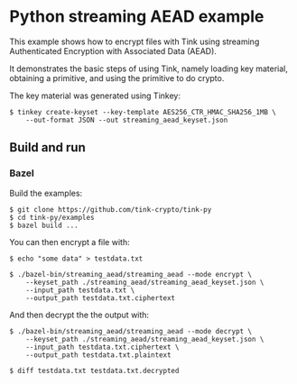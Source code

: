 # Python streaming AEAD example

This example shows how to encrypt files with Tink using streaming Authenticated
Encryption with Associated Data (AEAD).

It demonstrates the basic steps of using Tink, namely loading key material,
obtaining a primitive, and using the primitive to do crypto.

The key material was generated using Tinkey:

```shell
$ tinkey create-keyset --key-template AES256_CTR_HMAC_SHA256_1MB \
    --out-format JSON --out streaming_aead_keyset.json
```

## Build and run

### Bazel

Build the examples:

```shell
$ git clone https://github.com/tink-crypto/tink-py
$ cd tink-py/examples
$ bazel build ...
```

You can then encrypt a file with:

```shell
$ echo "some data" > testdata.txt

$ ./bazel-bin/streaming_aead/streaming_aead --mode encrypt \
    --keyset_path ./streaming_aead/streaming_aead_keyset.json \
    --input_path testdata.txt \
    --output_path testdata.txt.ciphertext
```

And then decrypt the the output with:

```shell
$ ./bazel-bin/streaming_aead/streaming_aead --mode decrypt \
    --keyset_path ./streaming_aead/streaming_aead_keyset.json \
    --input_path testdata.txt.ciphertext \
    --output_path testdata.txt.plaintext

$ diff testdata.txt testdata.txt.decrypted
```
